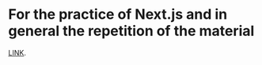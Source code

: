 # For the practice of Next.js and in general the repetition of the material

[LINK](https://dachev1919.github.io/note-taker/).